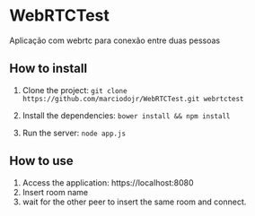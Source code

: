 # WebRTCTest
Aplicação com webrtc para conexão entre duas pessoas

## How to install

1. Clone the project:
`git clone https://github.com/marciodojr/WebRTCTest.git webrtctest`

2. Install the dependencies:
`bower install && npm install`

3. Run the server:
`node app.js`

## How to use
1. Access the application: https://localhost:8080
2. Insert room name
3. wait for the other peer to insert the same room and connect.

